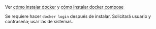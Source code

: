 
Ver [cómo instalar docker](https://www.digitalocean.com/community/tutorials/how-to-install-and-use-docker-on-ubuntu-20-04) y [cómo instalar docker compose](https://www.digitalocean.com/community/tutorials/how-to-install-and-use-docker-compose-on-ubuntu-20-04)

Se requiere hacer `docker login` después de instalar. Solicitará usuario y contraseña; usar las de sistemas.
